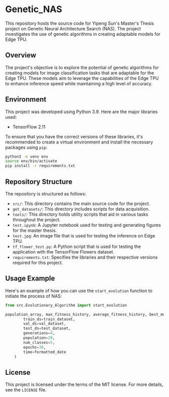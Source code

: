 # Genetic_NAS

This repository hosts the source code for Yipeng Sun's Master's Thesis project on Genetic Neural Architecture Search (NAS). The project investigates the use of genetic algorithms in creating adaptable models for Edge TPU.

## Overview

The project's objective is to explore the potential of genetic algorithms for creating models for image classification tasks that are adaptable for the Edge TPU. These models aim to leverage the capabilities of the Edge TPU to enhance inference speed while maintaining a high level of accuracy.

## Environment

This project was developed using Python 3.9. Here are the major libraries used:

- TensorFlow 2.11

To ensure that you have the correct versions of these libraries, it's recommended to create a virtual environment and install the necessary packages using `pip`:

```bash
python3 -m venv env
source env/bin/activate
pip install -r requirements.txt
```

## Repository Structure

The repository is structured as follows:

- `src/`: This directory contains the main source code for the project.
- `get_datasets/`: This directory includes scripts for data acquisition.
- `tools/`: This directory holds utility scripts that aid in various tasks throughout the project.
- `test.ipynb`: A Jupyter notebook used for testing and generating figures for the master thesis.
- `test.jpg`: An image file that is used for testing the inference on Edge TPU.
- `tf_flower_test.py`: A Python script that is used for testing the application with the TensorFlow Flowers dataset.
- `requirements.txt`: Specifies the libraries and their respective versions required for this project.



## Usage Example

Here's an example of how you can use the `start_evolution` function to initiate the process of NAS:

```python
from src.Evolutionary_Algorithm import start_evolution

population_array, max_fitness_history, average_fitness_history, best_models_arrays = start_evolution(
        train_ds=train_dataset,
        val_ds=val_dataset,
        test_ds=test_dataset,
        generations=4,
        population=20,
        num_classes=5,
        epochs=30,
        time=formatted_date
    )
```

## License

This project is licensed under the terms of the MIT license. For more details, see the `LICENSE` file.
